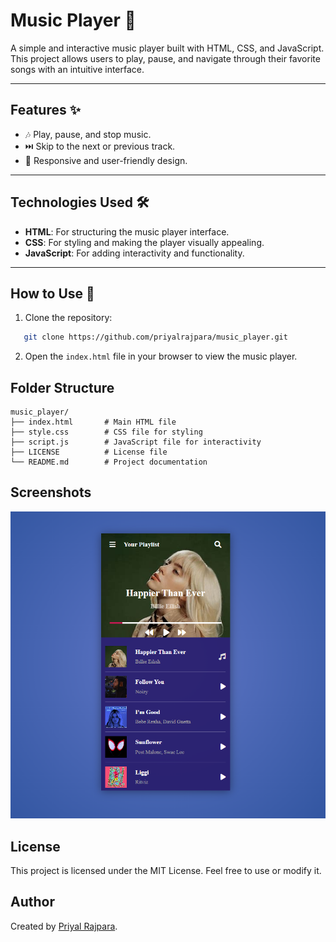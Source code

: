 # Music Player 🎵

A simple and interactive music player built with HTML, CSS, and JavaScript. This project allows users to play, pause, and navigate through their favorite songs with an intuitive interface.

---

## Features ✨

- 🎶 Play, pause, and stop music.
- ⏭️ Skip to the next or previous track.
- 🎨 Responsive and user-friendly design.

---

## Technologies Used 🛠️

- **HTML**: For structuring the music player interface.
- **CSS**: For styling and making the player visually appealing.
- **JavaScript**: For adding interactivity and functionality.

---

## How to Use 🚀

1. Clone the repository:
```bash
   git clone https://github.com/priyalrajpara/music_player.git
  ```
2. Open the `index.html` file in your browser to view the music player.


## **Folder Structure**
```
music_player/
├── index.html       # Main HTML file
├── style.css        # CSS file for styling
├── script.js        # JavaScript file for interactivity
├── LICENSE          # License file
└── README.md        # Project documentation
```

## **Screenshots**
![Gallery Screenshot](sample.png)

## **License**
This project is licensed under the MIT License. Feel free to use or modify it.

## **Author**
Created by [Priyal Rajpara](https://github.com/priyalrajpara).

